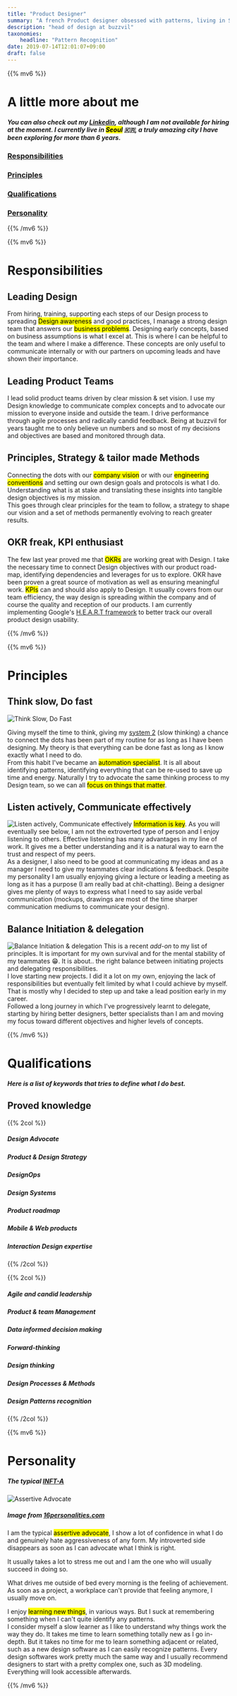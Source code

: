 ```yaml
---
title: "Product Designer"
summary: "A french Product designer obsessed with patterns, living in Seoul. "
description: "head of design at buzzvil"
taxonomies:
    headline: "Pattern Recognition"
date: 2019-07-14T12:01:07+09:00
draft: false
---
```


{{% mv6 %}}
# A little more about me
##### You can also check out my [Linkedin](https://www.linkedin.com/in/mmaxence/), although I am not available for hiring at the moment. I currently live in <mark>Seoul</mark> 🇰🇷, a truly amazing city I have been exploring for more than 6 years.
### [Responsibilities](#responsibilities)
### [Principles](#principles)
### [Qualifications](#qualifications)
### [Personality](#personality)


{{% /mv6 %}}

{{% mv6 %}}

# Responsibilities

## Leading Design

From hiring, training, supporting each steps of our Design process to spreading <mark>Design awareness</mark> and good practices, I manage a strong design team that answers our <mark>business problems</mark>.
Designing early concepts, based on business assumptions is what I excel at. This is where I can be helpful to the team and where I make a difference. These concepts are only useful to communicate internally or with our partners on upcoming leads and have shown their importance.

## Leading Product Teams
I lead solid product teams driven by clear mission & set vision. I use my Design knowledge to communicate complex concepts and to advocate our mission to everyone inside and outside the team. I drive performance through agile processes and radically candid feedback. Being at buzzvil for years taught me to only believe un numbers and so most of my decisions and objectives are based and monitored through data.

## Principles, Strategy & tailor made Methods

Connecting the dots with our <mark>company vision</mark> or with our <mark>engineering conventions</mark> and setting our own design goals and protocols is what I do.   
Understanding what is at stake and translating these insights into tangible design objectives is my mission.   
This goes through clear principles for the team to follow, a strategy to shape our vision and a set of methods permanently evolving to reach greater results.

## OKR freak, KPI enthusiast 

The few last year proved me that <mark>OKRs</mark> are working great with Design. I take the necessary time to connect Design objectives with our product road-map, identifying dependencies and leverages for us to explore. OKR have been proven a great source of motivation as well as ensuring meaningful work. <mark>KPIs</mark> can and should also apply to Design. It usually covers from our team efficiency, the way design is spreading within the company and of course the quality and reception of our products. I am currently implementing Google's [H.E.A.R.T framework](https://www.interaction-design.org/literature/article/google-s-heart-framework-for-measuring-ux) to better track our overall product design usability.

{{% /mv6 %}}

{{% mv6 %}}
# Principles
## Think slow, Do fast
![Think Slow, Do Fast](images/think_slow_do_fast.svg "Think Slow, Do Fast") 

Giving myself the time to think, giving my [system 2](https://en.wikipedia.org/wiki/Thinking,_Fast_and_Slow#Two_systems) (slow thinking) a chance to connect the dots has been part of my routine for as long as I have been designing. My theory is that everything can be done fast as long as I know exactly what I need to do.    
From this habit I've became an <mark>automation specialist</mark>. It is all about identifying patterns, identifying everything that can be re-used to save up time and energy. Naturally I try to advocate the same thinking process to my Design team, so we can all <mark>focus on things that matter</mark>.

## Listen actively, Communicate effectively
![Listen actively, Communicate effectively](images/listen_actively_communicate_effectively.svg "Listen actively, Communicate effectively") 
<mark>Information is key</mark>. As you will eventually see below, I am not the extroverted type of person and I enjoy listening to others. Effective listening has many advantages in my line of work. It gives me a better understanding and it is a natural way to earn the trust and respect of my peers.   
As a designer, I also need to be good at communicating my ideas and as a manager I need to give my teammates clear indications & feedback. Despite my personality I am usually enjoying giving a lecture or leading a meeting as long as it has a purpose (I am really bad at chit-chatting). Being a designer gives me plenty of ways to express what I need to say aside verbal communication (mockups, drawings are most of the time sharper communication mediums to communicate your design).

## Balance Initiation & delegation
![Balance Initiation & delegation](images/balance_initiation_delegation.svg "Balance Initiation & delegation") 
This is a recent <i>add-on</i> to my list of principles. It is important for my own survival and for the mental stability of my teammates 😁. It is about.. the right balance between initiating projects and delegating responsibilities.   
I love starting new projects. I did it a lot on my own, enjoying the lack of responsibilities but eventually felt limited by what I could achieve by myself. That is mostly why I decided to step up and take a lead position early in my career.   
Followed a long journey in which I've progressively learnt to delegate, starting by hiring better designers, better specialists than I am and moving my focus toward different objectives and higher levels of concepts.

{{% /mv6 %}}


# Qualifications
##### Here is a list of keywords that tries to define what I do best.

## Proved knowledge

{{% 2col %}}

##### Design Advocate

##### Product & Design Strategy

##### DesignOps

##### Design Systems

##### Product roadmap

##### Mobile & Web products

##### Interaction Design expertise

{{% /2col %}}

{{% 2col %}}

##### Agile and candid leadership

##### Product & team Management 

##### Data informed decision making

##### Forward-thinking

##### Design thinking

##### Design Processes & Methods

##### Design Patterns recognition

{{% /2col %}}


{{% mv6 %}}

# Personality
##### The typical [INFT-A](https://www.16personalities.com/profiles/77880b0fb07b9)
![Assertive Advocate](https://static.neris-assets.com/images/types/avatars/infj-advocate-male.svg?v=1 "Assertive Advocate") 
##### <i>Image from [16personalities.com](https://www.16personalities.com)</i>

I am the typical <mark>assertive advocate</mark>, I show a lot of confidence in what I do and genuinely hate aggressiveness of any form. My introverted side disappears as soon as I can advocate what I think is right.   
   
It usually takes a lot to stress me out and I am the one who will usually succeed in doing so.   
      
What drives me outside of bed every morning is the feeling of achievement. As soon as a project, a workplace can't provide that feeling anymore, I usually move on.   
   
I enjoy <mark>learning new things</mark>, in various ways. But I suck at remembering something when I can't quite identify any patterns.   
I consider myself a slow learner as I like to understand why things work the way they do. It takes me time to learn something totally new as I go in-depth. But it takes no time for me to learn something adjacent or related, such as a new design software as I can easily recognize patterns. Every design softwares work pretty much the same way and I usually recommend designers to start with a pretty complex one, such as 3D modeling. Everything will look accessible afterwards.

{{% /mv6 %}}